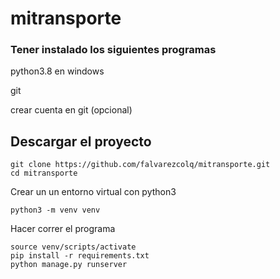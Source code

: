 # mitransporte

### Tener instalado los siguientes programas

python3.8 en windows

git 

crear cuenta en git (opcional)

##  Descargar el proyecto

```
git clone https://github.com/falvarezcolq/mitransporte.git
cd mitransporte
```

Crear un un entorno virtual con python3

```
python3 -m venv venv
```

Hacer correr el programa

```
source venv/scripts/activate
pip install -r requirements.txt
python manage.py runserver

```